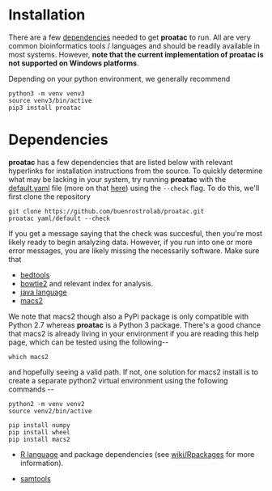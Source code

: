 # Installation
There are a few [dependencies](#dependencies) needed to get **proatac** to run. All are 
very common bioinformatics tools / languages and should be readily available in
most systems. However, **note that the current implementation of proatac is not supported
on Windows platforms**. 

Depending on your python environment, we generally recommend 

```
python3 -m venv venv3
source venv3/bin/active
pip3 install proatac
```

# Dependencies
**proatac** has a few dependencies that are listed below with relevant hyperlinks for 
installation instructions from the source. To quickly determine what may be lacking in
your system, try running **proatac** with the [default.yaml](yaml/CLmac.yaml) file
(more on that [here](#yaml)) using the `--check` flag. To do this, we'll first clone
the repository

```
git clone https://github.com/buenrostrolab/proatac.git
proatac yaml/default --check
```

If you get a message saying that the check was succesful, then you're most likely
ready to begin analyzing data. However, if you run into one or more error messages, 
you are likely missing the necessarily software. Make sure that

- [bedtools](http://bedtools.readthedocs.io/en/latest/content/installation.html)
- [bowtie2](http://bowtie-bio.sourceforge.net/bowtie2/index.shtml) and relevant index for analysis. 
- [java language](https://www3.ntu.edu.sg/home/ehchua/programming/howto/JDK_Howto.html)
- [macs2](https://github.com/taoliu/MACS)

We note that macs2 though also a PyPi package is only compatible with Python 2.7
whereas **proatac** is a Python 3 package. There's a good chance that macs2
is already living in your environment if you are reading this help page, which can
be tested using the following--

```
which macs2
```

and hopefully seeing a valid path. If not, one solution for macs2 install is to create
a separate python2 virtual environment using the following commands -- 

```
python2 -m venv venv2
source venv2/bin/active

pip install numpy
pip install wheel
pip install macs2
```

- [R language](https://www.r-project.org/) and package dependencies
(see [wiki/Rpackages](https://github.com/buenrostrolab/proatac/wiki/Rpackages) for more information). 

- [samtools](http://www.htslib.org/download/)
